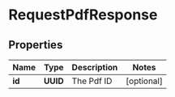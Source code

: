 

# RequestPdfResponse


## Properties

| Name | Type | Description | Notes |
|------------ | ------------- | ------------- | -------------|
|**id** | **UUID** | The Pdf ID |  [optional] |



